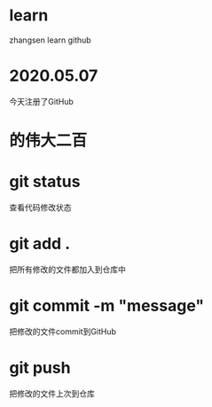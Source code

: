 # learn
zhangsen learn github


# 2020.05.07
今天注册了GitHub

# 的伟大二百


# git status

查看代码修改状态

# git add .
把所有修改的文件都加入到仓库中

# git commit -m "message"
把修改的文件commit到GitHub

# git push
把修改的文件上次到仓库